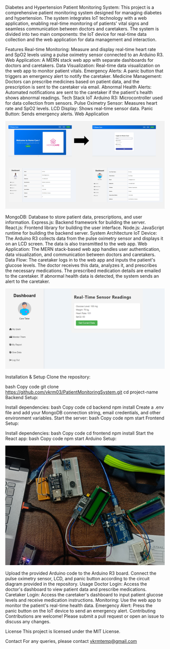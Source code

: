 Diabetes and Hypertension Patient Monitoring System:
This project is a comprehensive patient monitoring system designed for managing diabetes and hypertension. The system integrates IoT technology with a web application, enabling real-time monitoring of patients' vital signs and seamless communication between doctors and caretakers. The system is divided into two main components: the IoT device for real-time data collection and the web application for data management and interaction.

Features
Real-time Monitoring: Measure and display real-time heart rate and SpO2 levels using a pulse oximetry sensor connected to an Arduino R3.
Web Application: A MERN stack web app with separate dashboards for doctors and caretakers.
Data Visualization: Real-time data visualization on the web app to monitor patient vitals.
Emergency Alerts: A panic button that triggers an emergency alert to notify the caretaker.
Medicine Management: Doctors can prescribe medicines based on patient data, and the prescription is sent to the caretaker via email.
Abnormal Health Alerts: Automated notifications are sent to the caretaker if the patient's health shows abnormal readings.
Tech Stack
IoT
Arduino R3: Microcontroller used for data collection from sensors.
Pulse Oximetry Sensor: Measures heart rate and SpO2 levels.
LCD Display: Shows real-time sensor data.
Panic Button: Sends emergency alerts.
Web Application


![WebAppFlow](/imgs/PresentaionWebPage.png)

MongoDB: Database to store patient data, prescriptions, and user information.
Express.js: Backend framework for building the server.
React.js: Frontend library for building the user interface.
Node.js: JavaScript runtime for building the backend server.
System Architecture
IoT Device: The Arduino R3 collects data from the pulse oximetry sensor and displays it on an LCD screen. The data is also transmitted to the web app.
Web Application: The MERN stack-based web app handles user authentication, data visualization, and communication between doctors and caretakers.
Data Flow:
The caretaker logs in to the web app and inputs the patient's glucose levels.
The doctor receives this data, analyzes it, and prescribes the necessary medications.
The prescribed medication details are emailed to the caretaker.
If abnormal health data is detected, the system sends an alert to the caretaker.

![RealTimeMonitor](/imgs/RealTimeMonitor.png)

Installation & Setup
Clone the repository:

bash
Copy code
git clone https://github.com/vkrm03/PatientMonitoringSystem.git
cd project-name
Backend Setup:

Install dependencies:
bash
Copy code
cd backend
npm install
Create a .env file and add your MongoDB connection string, email credentials, and other environment variables.
Start the server:
bash
Copy code
npm start
Frontend Setup:

Install dependencies:
bash
Copy code
cd frontend
npm install
Start the React app:
bash
Copy code
npm start
Arduino Setup:


![IotSetUp](/imgs/img.jpg)

Upload the provided Arduino code to the Arduino R3 board.
Connect the pulse oximetry sensor, LCD, and panic button according to the circuit diagram provided in the repository.
Usage
Doctor Login: Access the doctor's dashboard to view patient data and prescribe medications.
Caretaker Login: Access the caretaker's dashboard to input patient glucose levels and receive medication instructions.
Monitoring: Use the web app to monitor the patient's real-time health data.
Emergency Alert: Press the panic button on the IoT device to send an emergency alert.
Contributing
Contributions are welcome! Please submit a pull request or open an issue to discuss any changes.

License
This project is licensed under the MIT License.

Contact
For any queries, please contact vkrmtemp@gmail.com
